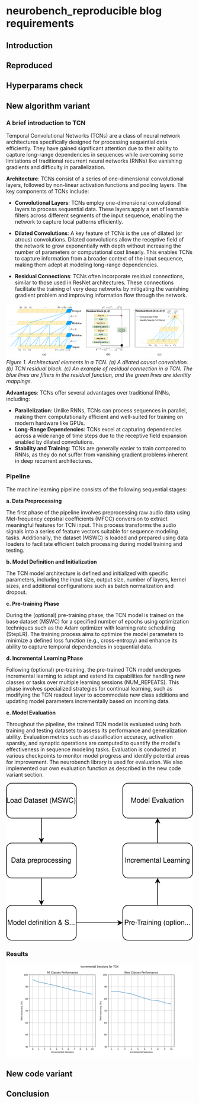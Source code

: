 # neurobench_reproducible blog requirements

## Introduction



## Reproduced

## Hyperparams check


## New algorithm variant
### A brief introduction to TCN
Temporal Convolutional Networks (TCNs) are a class of neural network architectures specifically designed for processing sequential data efficiently. They have gained significant attention due to their ability to capture long-range dependencies in sequences while overcoming some limitations of traditional recurrent neural networks (RNNs) like vanishing gradients and difficulty in parallelization.

**Architecture**: TCNs consist of a series of one-dimensional convolutional layers, followed by non-linear activation functions and pooling layers. The key components of TCNs include:
- **Convolutional Layers**: TCNs employ one-dimensional convolutional layers to process sequential data. These layers apply a set of learnable filters across different segments of the input sequence, enabling the network to capture local patterns efficiently.

- **Dilated Convolutions**: A key feature of TCNs is the use of dilated (or atrous) convolutions. Dilated convolutions allow the receptive field of the network to grow exponentially with depth without increasing the number of parameters or computational cost linearly. This enables TCNs to capture information from a broader context of the input sequence, making them adept at modeling long-range dependencies.

- **Residual Connections**: TCNs often incorporate residual connections, similar to those used in ResNet architectures. These connections facilitate the training of very deep networks by mitigating the vanishing gradient problem and improving information flow through the network.

![TCN](resource/TCN.png)
*Figure 1. Architectural elements in a TCN.  (a) A dilated causal convolution. (b) TCN residual block. (c) An example of residual connection in a TCN. The blue lines are filters in the residual
function, and the green lines are identity mappings.*

**Advantages**: TCNs offer several advantages over traditional RNNs, including:
- **Parallelization**: Unlike RNNs, TCNs can process sequences in parallel, making them computationally efficient and well-suited for training on modern hardware like GPUs.
- **Long-Range Dependencies**: TCNs excel at capturing dependencies across a wide range of time steps due to the receptive field expansion enabled by dilated convolutions.
- **Stability and Training**: TCNs are generally easier to train compared to RNNs, as they do not suffer from vanishing gradient problems inherent in deep recurrent architectures.

### Pipeline
The machine learning pipeline consists of the following sequential stages:

**a. Data Preprocessing**

The first phase of the pipeline involves preprocessing raw audio data using Mel-frequency cepstral coefficients (MFCC) conversion to extract meaningful features for TCN input. This process transforms the audio signals into a series of feature vectors suitable for sequence modeling tasks. Additionally, the dataset (MSWC) is loaded and prepared using data loaders to facilitate efficient batch processing during model training and testing.

**b. Model Definition and Initialization**

The TCN model architecture is defined and initialized with specific parameters, including the input size, output size, number of layers, kernel sizes, and additional configurations such as batch normalization and dropout.

**c. Pre-training Phase**

During the (optional) pre-training phase, the TCN model is trained on the base dataset (MSWC) for a specified number of epochs using optimization techniques such as the Adam optimizer with learning rate scheduling (StepLR). The training process aims to optimize the model parameters to minimize a defined loss function (e.g., cross-entropy) and enhance its ability to capture temporal dependencies in sequential data.

**d. Incremental Learning Phase**

Following (optional) pre-training, the pre-trained TCN model undergoes incremental learning to adapt and extend its capabilities for handling new classes or tasks over multiple learning sessions (NUM_REPEATS). This phase involves specialized strategies for continual learning, such as modifying the TCN readout layer to accommodate new class additions and updating model parameters incrementally based on incoming data.

**e. Model Evaluation**

Throughout the pipeline, the trained TCN model is evaluated using both training and testing datasets to assess its performance and generalization ability. Evaluation metrics such as classification accuracy, activation sparsity, and synaptic operations are computed to quantify the model's effectiveness in sequence modeling tasks. Evaluation is conducted at various checkpoints to monitor model progress and identify potential areas for improvement. The neurobench library is used for evaluation. We also implemented our own evaluation function as described in the new code variant section.

<div align=center><img src="resource/pipeline.svg" /></div>

### Results
![TCN Result](results_TCN.png)

## New code variant


## Conclusion
